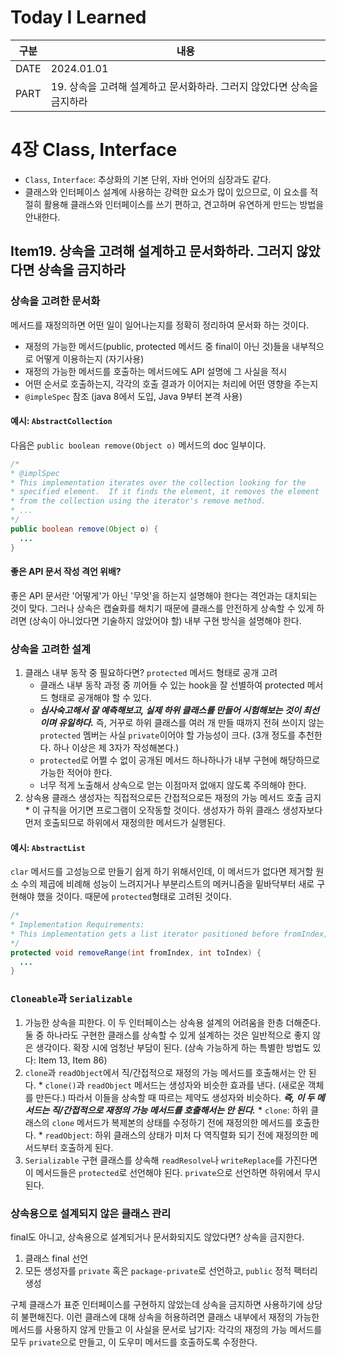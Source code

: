 # Today I Learned

| 구분 | 내용                     |
| ---- | -----------------------|
| DATE | 2024.01.01             |
| PART | 19. 상속을 고려해 설계하고 문서화하라. 그러지 않았다면 상속을 금지하라 |

# 4장 Class, Interface
* `Class`, `Interface`: 추상화의 기본 단위, 자바 언어의 심장과도 같다. 
* 클래스와 인터페이스 설계에 사용하는 강력한 요소가 많이 있으므로, 이 요소를 적절히 활용해 클래스와 인터페이스를 쓰기 편하고, 견고하며 유연하게 만드는 방법을 안내한다.

## Item19. 상속을 고려해 설계하고 문서화하라. 그러지 않았다면 상속을 금지하라
### 상속을 고려한 문서화
메서드를 재정의하면 어떤 일이 일어나는지를 정확히 정리하여 문서화 하는 것이다. 
  * 재정의 가능한 메서드(public, protected 메서드 중 final이 아닌 것)들을 내부적으로 어떻게 이용하는지 (자기사용)
  * 재정의 가능한 메서드를 호출하는 메서드에도 API 설명에 그 사실을 적시 
  * 어떤 순서로 호출하는지, 각각의 호출 결과가 이어지는 처리에 어떤 영향을 주는지 
  * `@impleSpec` 참조 (java 8에서 도입, Java 9부터 본격 사용)

#### 예시: `AbstractCollection`
다음은 `public boolean remove(Object o)` 메서드의 doc 일부이다. 
```java
/*
* @implSpec  
* This implementation iterates over the collection looking for the  
* specified element.  If it finds the element, it removes the element  
* from the collection using the iterator's remove method.
* ...
*/
public boolean remove(Object o) {
  ...
}
```

#### 좋은 API 문서 작성 격언 위배?
좋은 API 문서란 '어떻게'가 아닌 '무엇'을 하는지 설명해야 한다는 격언과는 대치되는 것이 맞다. 그러나 상속은 캡슐화를 해치기 때문에 클래스를 안전하게 상속할 수 있게 하려면 (상속이 아니었다면 기술하지 않았어야 할) 내부 구현 방식을 설명해야 한다. 

### 상속을 고려한 설계
1. 클래스 내부 동작 중 필요하다면? `protected` 메서드 형태로 공개 고려
    * 클래스 내부 동작 과정 중 끼어들 수 있는 hook을 잘 선별하여 protected 메서드 형태로 공개해야 할 수 있다. 
    * ***심사숙고해서 잘 예측해보고, 실제 하위 클래스를 만들어 시험해보는 것이 최선이며 유일하다.***  즉, 거꾸로 하위 클래스를 여러 개 만들 때까지 전혀 쓰이지 않는 `protected` 멤버는 사실 `private`이어야 할 가능성이 크다. (3개 정도를 추천한다. 하나 이상은 제 3자가 작성해본다.) 
    * `protected`로 어쩔 수 없이 공개된 메서드 하나하나가 내부 구현에 해당하므로 가능한 적어야 한다. 
    * 너무 적게 노출해서 상속으로 얻는 이점마저 없애지 않도록 주의해야 한다. 
  2. 상속용 클래스 생성자는 직접적으로든 간접적으로든 재정의 가능 메서드 호출 금지 
    * 이 규칙을 어기면 프로그램이 오작동할 것이다. 생성자가 하위 클래스 생성자보다 먼저 호출되므로 하위에서 재정의한 메서드가 실행된다. 


#### 예시: `AbstractList`
`clar` 메서드를 고성능으로 만들기 쉽게 하기 위해서인데, 이 메서드가 없다면 제거할 원소 수의 제곱에 비례해 성능이 느려지거나 부분리스트의 메커니즘을 밑바닥부터 새로 구현해야 했을 것이다. 때문에 `protected`형태로 고려된 것이다.
```java
/*
* Implementation Requirements:
* This implementation gets a list iterator positioned before fromIndex, and repeatedly calls ListIterator.next followed by ListIterator.remove until the entire range has been removed. Note: if ListIterator.remove requires linear time, this implementation requires quadratic time.
*/
protected void removeRange(int fromIndex, int toIndex) {
  ...
}
```


### `Cloneable`과 `Serializable`
1. 가능한 상속을 피한다. 
    이 두 인터페이스는 상속용 설계의 어려움을 한층 더해준다. 둘 중 하나라도 구현한 클래스를 상속할 수 있게 설계하는 것은 일반적으로 좋지 않은 생각이다. 확장 시에 엄청난 부담이 된다. (상속 가능하게 하는 특별한 방법도 있다: Item 13, Item 86)
  2. `clone`과 `readObject`에서 직/간접적으로 재정의 가능 메서드를 호출해서는 안 된다. 
    * `clone()`과 `readObject` 메서드는 생성자와 비슷한 효과를 낸다. (새로운 객체를 만든다.) 따라서 이들을 상속할 때 따르는 제약도 생성자와 비슷하다. ***즉, 이 두 메서드는 직/간접적으로 재정의 가능 메서드를 호출해서는 안 된다.***
    * `clone`: 하위 클래스의 `clone` 메서드가 복제본의 상태를 수정하기 전에 재정의한 메서드를 호출한다. 
    * `readObject`: 하위 클래스의 상태가 미처 다 역직렬화 되기 전에 재정의한 메서드부터 호출하게 된다. 
  3. `Serializable` 구현 클래스를 상속해 `readResolve`나 `writeReplace`를 가진다면 이 메서드들은 `protected`로 선언해야 된다. `private`으로 선언하면 하위에서 무시된다. 
  

### 상속용으로 설계되지 않은 클래스 관리
final도 아니고, 상속용으로 설계되거나 문서화되지도 않았다면? 상속을 금지한다. 
1. 클래스 final 선언
2. 모든 생성자를 `private` 혹은 `package-private`로 선언하고, `public` 정적 팩터리 생성 

구체 클래스가 표준 인터페이스를 구현하지 않았는데 상속을 금지하면 사용하기에 상당히 불편해진다. 이런 클래스에 대해 상속을 허용하려면 클래스 내부에서 재정의 가능한 메서드를 사용하지 않게 만들고 이 사실을 문서로 남기자: 각각의 재정의 가능 메서드를 모두 `private`으로 만들고, 이 도우미 메서드를 호출하도록 수정한다.